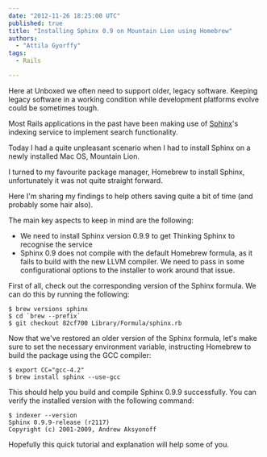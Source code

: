```yaml
---
date: "2012-11-26 18:25:00 UTC"
published: true
title: "Installing Sphinx 0.9 on Mountain Lion using Homebrew"
authors:
  - "Attila Gyorffy"
tags:
  - Rails

---
```


Here at Unboxed we often need to support older, legacy software. Keeping legacy software in a working condition while development platforms evolve could be sometimes tough.

Most Rails applications in the past have been making use of [Sphinx](http://sphinxsearch.com/)'s indexing service to implement search functionality.

Today I had a quite unpleasant scenario when I had to install Sphinx on a newly installed Mac OS, Mountain Lion.

I turned to my favourite package manager, Homebrew to install Sphinx, unfortunately it was not quite straight forward.

Here I'm sharing my findings to help others saving quite a bit of time (and probably some hair also).

The main key aspects to keep in mind are the following:

* We need to install Sphinx version 0.9.9 to get Thinking Sphinx to recognise the service
* Sphinx 0.9 does not compile with the default Homebrew formula, as it fails to build with the new LLVM compiler. We need to pass in some configurational options to the installer to work around that issue.

First of all, check out the corresponding version of the Sphinx formula. We can do this by running the following:

    $ brew versions sphinx
    $ cd `brew --prefix`
    $ git checkout 82cf700 Library/Formula/sphinx.rb

Now that we've restored an older version of the Sphinx formula, let's make sure to set the necessary environment variable, instructing Homebrew to build the package using the GCC compiler:

    $ export CC="gcc-4.2"
    $ brew install sphinx --use-gcc

This should help you build and compile Sphinx 0.9.9 successfully. You can verify the installed version with the following command:

    $ indexer --version
    Sphinx 0.9.9-release (r2117)
    Copyright (c) 2001-2009, Andrew Aksyonoff

Hopefully this quick tutorial and explanation will help some of you.

